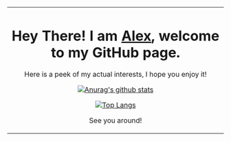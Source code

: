 <table align="center"><tr><td align="center" width="9999">

# Hey There! I am [Alex](alexbejenaru.dev), welcome to my GitHub page.

Here is a peek of my actual interests, I hope you enjoy it!

[![Anurag's github stats](https://github-readme-stats.vercel.app/api?username=alexbeje&show_icons=true&theme=radical)](https://github.com/anuraghazra/github-readme-stats)

[![Top Langs](https://github-readme-stats.vercel.app/api/top-langs/?username=alexbeje&layout=compact&theme=radical)](https://github.com/anuraghazra/github-readme-stats)

See you around!

</td></tr></table>
